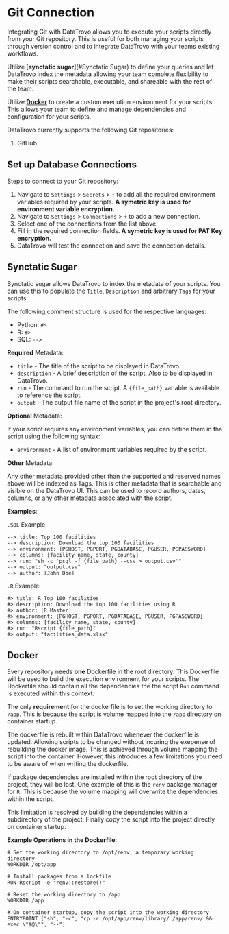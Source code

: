 # Git Connection

Integrating Git with DataTrovo allows you to execute your scripts directly from your Git repository. This is useful for both managing your scripts through version control and to integrate DataTrovo with your teams existing workflows.

Utilize [**synctatic sugar**](#Synctatic Sugar) to define your queries and let DataTrovo index the metadata allowing your team complete flexibility to make their scripts searchable, executable, and shareable with the rest of the team.

Utilize [**Docker**](#Docker) to create a custom execution environment for your scripts. This allows your team to define and manage dependencies and configuration for your scripts.

DataTrovo currently supports the following Git repositories:

1. GitHub

## Set up Database Connections
Steps to connect to your Git repository:

1. Navigate to `Settings` > `Secrets` > `+` to add all the required environment variables required by your scripts. **A symetric key is used for environment variable encryption.**
2. Navigate to `Settings` > `Connections` > `+` to add a new connection.
3. Select one of the connections from the list above.
4. Fill in the required connection fields. **A symetric key is used for PAT Key encryption.**
5. DataTrovo will test the connection and save the connection details.

## Synctatic Sugar

Synctatic sugar allows DataTrovo to index the metadata of your scripts. You can use this to populate the `Title`, `Description` and arbitrary `Tags` for your scripts.

The following comment structure is used for the respective languages:

- Python: `#>`
- R: `#>`
- SQL: `-->`

**Required** Metadata:

- `title` - The title of the script to be displayed in DataTrovo.
- `description` - A brief description of the script. Also to be displayed in DataTrovo.
- `run` - The command to run the script. A `{file_path}` variable is available to reference the script.
- `output` - The output file name of the script in the project's root directory.

**Optional** Metadata:

If your script requires any environment variables, you can define them in the script using the following syntax:

- `environment` - A list of environment variables required by the script.

**Other** Metadata:

Any other metadata provided other than the supported and reserved names above will be indexed as Tags. This is other metadata that is searchable and visible on the DataTrovo UI. This can be used to record authors, dates, columns, or any other metadata associated with the script.

**Examples**:

`.SQL` Example:

```
--> title: Top 100 facilities
--> description: Download the top 100 facilities
--> environment: [PGHOST, PGPORT, PGDATABASE, PGUSER, PGPASSWORD]
--> columns: [facility_name, state, county]
--> run: "sh -c 'psql -f {file_path} --csv > output.csv'"
--> output: "output.csv"
--> author: [John Doe]
```

`.R` Example:

```
#> title: R Top 100 facilities
#> description: Download the top 100 facilities using R
#> author: [R Master]
#> environment: [PGHOST, PGPORT, PGDATABASE, PGUSER, PGPASSWORD]
#> columns: [facility_name, state, county]
#> run: "Rscript {file_path}"
#> output: "facilities_data.xlsx"
```

## Docker

Every repository needs **one** Dockerfile in the root directory. This Dockerfile will be used to build the execution environment for your scripts. The Dockerfile should contain all the dependencies the the script `Run` command is executed within this context.

The only **requirement** for the dockerfile is to set the working directory to `/app`. This is because the script is volume mapped into the `/app` directory on container startup.

The dockerfile is rebuilt within DataTrovo whenever the dockerfile is updated. Allowing scripts to be changed without incuring the exepense of rebuilding the docker image. This is achieved through volume mapping the script into the container. However, this introduces a few limitations you need to be aware of when writing the dockerfile.

If package dependencies are installed within the root directory of the project, they will be lost. One example of this is the `renv` package manager for `R`. This is because the volume mapping will overwrite the dependencies within the script.

This limitation is resolved by building the dependencies within a subdirectory of the project. Finally copy the script into the project directly on container startup.

**Example Operations in the Dockerfile**:

```
# Set the working directory to /opt/renv, a temporary working directory
WORKDIR /opt/app

# Install packages from a lockfile
RUN Rscript -e "renv::restore()"

# Reset the working directory to /app
WORKDIR /app

# On container startup, copy the script into the working directory
ENTRYPOINT ["sh", "-c", "cp -r /opt/app/renv/library/ /app/renv/ && exec \"$@\"", "--"]
```
